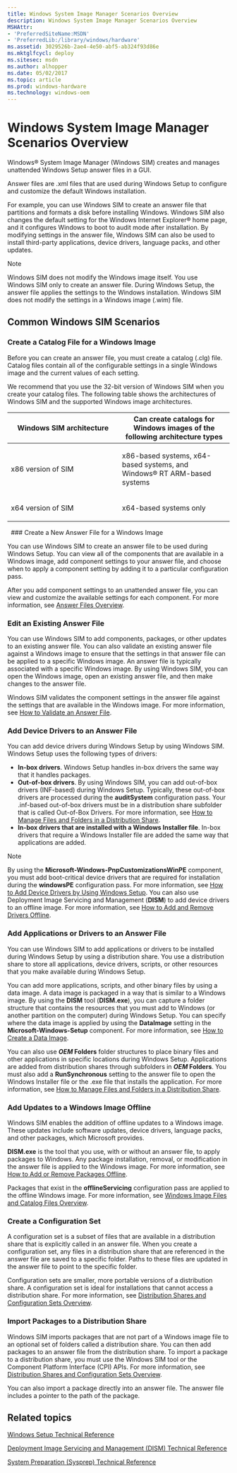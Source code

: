 ```yaml
---
title: Windows System Image Manager Scenarios Overview
description: Windows System Image Manager Scenarios Overview
MSHAttr:
- 'PreferredSiteName:MSDN'
- 'PreferredLib:/library/windows/hardware'
ms.assetid: 3029526b-2ae4-4e50-abf5-ab324f93d86e
ms.mktglfcycl: deploy
ms.sitesec: msdn
ms.author: alhopper
ms.date: 05/02/2017
ms.topic: article
ms.prod: windows-hardware
ms.technology: windows-oem
---
```

# Windows System Image Manager Scenarios Overview

Windows® System Image Manager (Windows SIM) creates and manages unattended Windows Setup answer files in a GUI.

Answer files are .xml files that are used during Windows Setup to configure and customize the default Windows installation.

For example, you can use Windows SIM to create an answer file that partitions and formats a disk before installing Windows. Windows SIM also changes the default setting for the Windows Internet Explorer® home page, and it configures Windows to boot to audit mode after installation. By modifying settings in the answer file, Windows SIM can also be used to install third-party applications, device drivers, language packs, and other updates.

> [!Note]
> Windows SIM does not modify the Windows image itself. You use Windows SIM only to create an answer file. During Windows Setup, the answer file applies the settings to the Windows installation. Windows SIM does not modify the settings in a Windows image (.wim) file.

## <a href="" id="commonwindowssimscenarios"></a>Common Windows SIM Scenarios

### Create a Catalog File for a Windows Image

Before you can create an answer file, you must create a catalog (.clg) file. Catalog files contain all of the configurable settings in a single Windows image and the current values of each setting.

We recommend that you use the 32-bit version of Windows SIM when you create your catalog files. The following table shows the architectures of Windows SIM and the supported Windows image architectures.

<table>
<colgroup>
<col width="50%" />
<col width="50%" />
</colgroup>
<thead>
<tr class="header">
<th>Windows SIM architecture</th>
<th>Can create catalogs for Windows images of the following architecture types</th>
</tr>
</thead>
<tbody>
<tr class="odd">
<td><p>x86 version of SIM</p></td>
<td><p>x86-based systems, x64-based systems, and Windows® RT ARM-based systems</p></td>
</tr>
<tr class="even">
<td><p>x64 version of SIM</p></td>
<td><p>x64-based systems only</p></td>
</tr>
</tbody>
</table>
 
### Create a New Answer File for a Windows Image

You can use Windows SIM to create an answer file to be used during Windows Setup. You can view all of the components that are available in a Windows image, add component settings to your answer file, and choose when to apply a component setting by adding it to a particular configuration pass.

After you add component settings to an unattended answer file, you can view and customize the available settings for each component. For more information, see [Answer Files Overview](answer-files-overview.md).

### Edit an Existing Answer File

You can use Windows SIM to add components, packages, or other updates to an existing answer file. You can also validate an existing answer file against a Windows image to ensure that the settings in that answer file can be applied to a specific Windows image. An answer file is typically associated with a specific Windows image. By using Windows SIM, you can open the Windows image, open an existing answer file, and then make changes to the answer file.

Windows SIM validates the component settings in the answer file against the settings that are available in the Windows image. For more information, see [How to Validate an Answer File](http://go.microsoft.com/fwlink/?LinkId=224973).

### Add Device Drivers to an Answer File

You can add device drivers during Windows Setup by using Windows SIM. Windows Setup uses the following types of drivers:

* **In-box drivers**. Windows Setup handles in-box drivers the same way that it handles packages.
* **Out-of-box drivers**. By using Windows SIM, you can add out-of-box drivers (INF-based) during Windows Setup. Typically, these out-of-box drivers are processed during the **auditSystem** configuration pass. Your .inf-based out-of-box drivers must be in a distribution share subfolder that is called Out-of-Box Drivers. For more information, see [How to Manage Files and Folders in a Distribution Share](http://go.microsoft.com/fwlink/?LinkId=224963).
* **In-box drivers that are installed with a Windows Installer file**. In-box drivers that require a Windows Installer file are added the same way that applications are added.

> [!Note]
> By using the **Microsoft-Windows-PnpCustomizationsWinPE** component, you must add boot-critical device drivers that are required for installation during the **windowsPE** configuration pass. For more information, see [How to Add Device Drivers by Using Windows Setup](http://go.microsoft.com/fwlink/?LinkId=224975). You can also use Deployment Image Servicing and Management (**DISM**) to add device drivers to an offline image. For more information, see [How to Add and Remove Drivers Offline](http://go.microsoft.com/fwlink/?LinkId=224967).

### Add Applications or Drivers to an Answer File

You can use Windows SIM to add applications or drivers to be installed during Windows Setup by using a distribution share. You use a distribution share to store all applications, device drivers, scripts, or other resources that you make available during Windows Setup.

You can add more applications, scripts, and other binary files by using a data image. A data image is packaged in a way that is similar to a Windows image. By using the **DISM** tool (**DISM.exe**), you can capture a folder structure that contains the resources that you must add to Windows (or another partition on the computer) during Windows Setup. You can specify where the data image is applied by using the **DataImage** setting in the **Microsoft-Windows-Setup** component. For more information, see [How to Create a Data Image](http://go.microsoft.com/fwlink/?LinkId=224962).

You can also use **$OEM$ Folders** folder structures to place binary files and other applications in specific locations during Windows Setup. Applications are added from distribution shares through subfolders in **$OEM$ Folders**. You must also add a **RunSynchronous** setting to the answer file to open the Windows Installer file or the .exe file that installs the application. For more information, see [How to Manage Files and Folders in a Distribution Share](http://go.microsoft.com/fwlink/?LinkId=224963).

### Add Updates to a Windows Image Offline

Windows SIM enables the addition of offline updates to a Windows image. These updates include software updates, device drivers, language packs, and other packages, which Microsoft provides.

**DISM.exe** is the tool that you use, with or without an answer file, to apply packages to Windows. Any package installation, removal, or modification in the answer file is applied to the Windows image. For more information, see [How to Add or Remove Packages Offline](http://go.microsoft.com/fwlink/?LinkId=225114).

Packages that exist in the **offlineServicing** configuration pass are applied to the offline Windows image. For more information, see [Windows Image Files and Catalog Files Overview](http://go.microsoft.com/fwlink/?LinkId=225115).

### Create a Configuration Set

A configuration set is a subset of files that are available in a distribution share that is explicitly called in an answer file. When you create a configuration set, any files in a distribution share that are referenced in the answer file are saved to a specific folder. Paths to these files are updated in the answer file to point to the specific folder.

Configuration sets are smaller, more portable versions of a distribution share. A configuration set is ideal for installations that cannot access a distribution share. For more information, see [Distribution Shares and Configuration Sets Overview](http://go.microsoft.com/fwlink/?LinkId=224977).

### Import Packages to a Distribution Share

Windows SIM imports packages that are not part of a Windows image file to an optional set of folders called a distribution share. You can then add packages to an answer file from the distribution share. To import a package to a distribution share, you must use the Windows SIM tool or the Component Platform Interface (CPI) APIs. For more information, see [Distribution Shares and Configuration Sets Overview](http://go.microsoft.com/fwlink/?LinkId=224977).

You can also import a package directly into an answer file. The answer file includes a pointer to the path of the package.

## Related topics

[Windows Setup Technical Reference](http://go.microsoft.com/fwlink/?LinkId=214572)

[Deployment Image Servicing and Management (DISM) Technical Reference](http://go.microsoft.com/fwlink/?LinkId=214571)

[System Preparation (Sysprep) Technical Reference](http://go.microsoft.com/fwlink/?LinkId=214573)